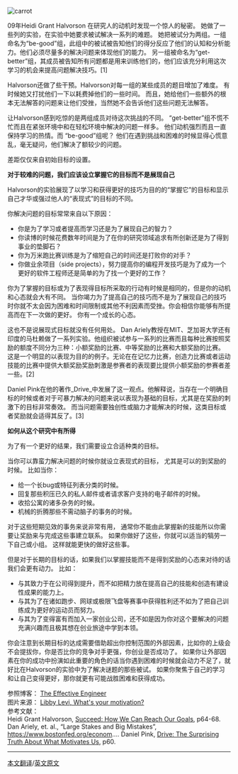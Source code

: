 
![carrot](http://img.opencas.org/uploads/images/2014/10/73d3562cce6.png)

09年Heidi Grant Halvorson 在研究人的动机时发现一个惊人的秘密。 她做了一些列的实验，在实验中她要求被试解决一系列的难题。 她把被试分为两组。一组命名为“be-good”组，此组中的被试被告知他们的得分反应了他们的认知和分析能力。他们必须尽量多的解决问题来体现他们的能力。 另一组被命名为“get-better”组，其成员被告知所有问题都是用来训练他们的，他们应该充分利用这次学习的机会来提高问题解决技巧。[1]  

Halvorson还做了些干预。Halvorson对每一组的某些成员的题目增加了难度。 有时候她又打扰他们一下以耗费掉他们的一些时间。 而且，她给他们一些额外的根本无法解答的问题来让他们受挫，当然她不会告诉他们这些问题无法解答。

让Halvorson感到吃惊的是两组成员对待这次挑战的不同。 “get-better”组不慌不忙而且在紧张环境中和在轻松环境中解决的问题一样多。 他们动机强烈而且一直保持学习的热情。而 “be-good”组呢？ 他们在遇到挑战和困难的时候显得心慌意乱，毫无疑问，他们解决了额较少的问题。  

差距仅仅来自初始目标的设置。  

**对于较难的问题，我们应该设立掌握它的目标而不是展现自己**    

 Halvorson的实验展现了以学习和获得更好的技巧为目的的“掌握它”的目标和显示自己才华或强过他人的“表现式”的目标的不同。  

你解决问题的目标常常来自以下原因：  

- 你是为了学习或者提高而学习还是为了展现自己的智力？  
- 你读博的时候花费数年时间是为了在你的研究领域追求有所创新还是为了得到事业的垫脚石？  
- 你为万米跑比赛训练是为了缩短自己的时间还是打败你的对手？  
- 你做业余项目（side projects），努力提高你的编程开发技巧是为了成为一个更好的软件工程师还是简单的为了找一个更好的工作？  

你为了掌握的目标或为了表现得目标所采取的行动有时候是相同的，但是你的动机和心态就会大有不同。  当你竭力为了提高自己的技巧而不是为了展现自己的技巧时你就不太会因为困难和时间限制或其他不利因素而受挫。你会相信你能够有所提高而在下一次做的更好。 你有一个成长的心态。    

这也不是说展现式目标就没有任何用处。 Dan Ariely教授在MIT、芝加哥大学还有印度的马杜赖做了一系列实验。他组织被试参与一系列的比赛而且每种比赛按照奖励的额度不同分为三种：小额奖励的比赛、中等奖励的比赛和大额奖励的比赛。 这是一个明显的以表现为目的的例子。无论在在记忆力比赛，创造力比赛或者运动技能的比赛中提供大额奖励奖励刺激是参赛者的表现要比提供小额奖励的参赛者差一些。[2]  

Daniel Pink在他的著作_Drive_中发展了这一观点。他解释说，当存在一个明确目标的时候或者对于可暴力解决的问题来说以表现为基础的目标，尤其是在奖励的刺激下的目标非常奏效。 而当问题需要独创性或脑力才能解决的时候，这类目标或者奖励就会适得其反了。[3]   

**如何从这个研究中有所得**  

为了有一个更好的结果，我们需要设立合适种类的目标。  

当你可以靠蛮力解决问题的时候你就设立表现式的目标， 尤其是可以的到奖励的时候。 比如当你：  

- 给一个长bug或特征列表分类的时候。  
- 回复那些积压已久的私人邮件或者请求客户支持的电子邮件的时候。  
- 收拾公寓的诸多杂务的时候。  
- 机械的折腾那些不需动脑子的事务的时候。  

对于这些短期见效的事务来说非常有用， 通常你不能由此掌握新的技能所以你需要让奖励来与完成这些事建立联系。 如果你做好了这些，你就可以适当的犒劳一下自己或小组。 这样就能更快的做好这些事。  

但是对于长期的目标的话，如果我们以掌握技能而不是得到奖励的心态来对待的话我们会更有动力。  比如：  

- 与其致力于在公司得到提升，而不如把精力放在提高自己的技能和创造有建设性成果的能力上。  
- 与其为了在诸如跑步、网球或极限飞盘等赛事中获得胜利还不如为了把自己训练成为更好的运动员而努力。  
- 与其为了变得富有而加入一家创业公司，还不如是因为你对这个要解决的问题充满兴趣而且极其想在创业旅途中学到本领。  

你会注意到长期目标的达成需要借助超出你控制范围的外部因素，比如你的上级会不会提拔你，你是否比你的竞争对手更强，你创业是否成功了。 如果你让外部因素在你的成功中扮演如此重要的角色的话当你遇到困难的时候就会动力不足了，就好比在Halvorson的实验中为了解决谜题的那些被试。 如果你聚焦于自己的学习和让自己变得更好，那你就更有可能战胜困难和获得成功。  

参照博客： [The Effective Engineer](http://www.theeffectiveengineer.com/blog/frame-your-goal-to-increase-motivation)  
图片来源： [Libby Levi, What's your motivation?](https://www.flickr.com/photos/opensourceway/4504724163/)  
参考文献：  
Heidi Grant Halvorson, [Succeed: How We Can Reach Our Goals](http://www.amazon.com/Succeed-How-Can-Reach-Goals/dp/0452297710?tag=effectiveeng-20), p64-68.
Dan Ariely, et. al., “Large Stakes and Big Mistakes”, https://www.bostonfed.org/econom....
Daniel Pink, [Drive: The Surprising Truth About What Motivates Us](http://www.amazon.com/gp/product/1594484805?ie=UTF8&camp=1789&creativeASIN=1594484805&linkCode=xm2&tag=effectiveeng-20), p60.

- - - - - - 
[本文翻译](https://github.com/eduOSS/Translations/edit/master/What%20are%20the%20best%20tricks%20to%20keep%20yourself%20motivated%3F.md)/[英文原文](http://www.quora.com/What-are-the-best-tricks-to-keep-yourself-motivated)
